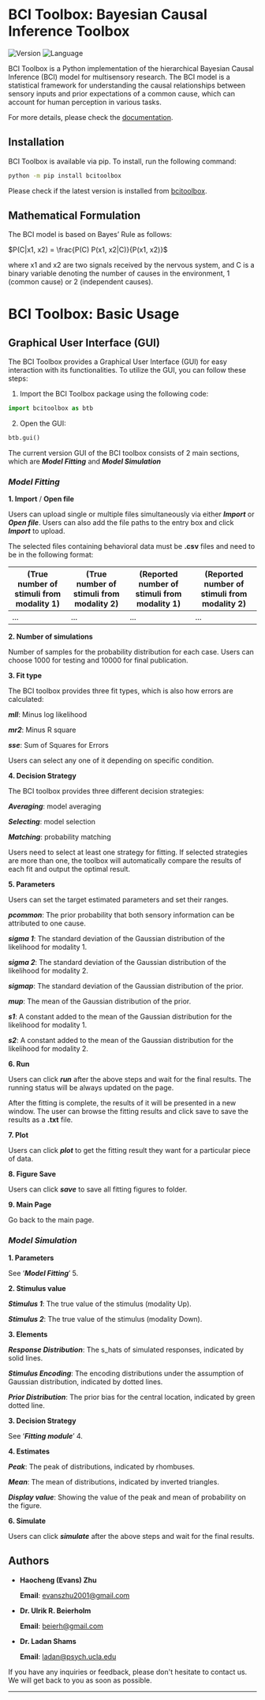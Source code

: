 # BCI Toolbox: Bayesian Causal Inference Toolbox

![Version](https://img.shields.io/badge/version-0.0.2.8-red)
![Language](https://img.shields.io/badge/language-Python-blue)

BCI Toolbox is a Python implementation of the hierarchical Bayesian Causal Inference (BCI) model for multisensory research. The BCI model is a statistical framework for understanding the causal relationships between sensory inputs and prior expectations of a common cause, which can account for human perception in various tasks.

For more details, please check the [documentation](https://bci-toolbox.readthedocs.io/). 
## Installation

BCI Toolbox is available via pip. To install, run the following command:
```bash
python -m pip install bcitoolbox
```
Please check if the latest version is installed from [bcitoolbox](https://pypi.org/project/bcitoolbox).

## Mathematical Formulation

The BCI model is based on Bayes’ Rule as follows:

$P(C|x1, x2) = \frac{P(C) P(x1, x2|C)}{P(x1, x2)}$

where x1 and x2 are two signals received by the nervous system, and C is a binary variable denoting the number of causes in the environment, 1 (common cause) or 2 (independent causes).


# BCI Toolbox: Basic Usage

## Graphical User Interface (GUI)

The BCI Toolbox provides a Graphical User Interface (GUI) for easy interaction with its functionalities. To utilize the GUI, you can follow these steps:

1. Import the BCI Toolbox package using the following code:

```python
import bcitoolbox as btb
```

2.  Open the GUI:
```python
btb.gui()
```

The current version GUI of the BCI toolbox consists of 2 main sections, which are ***Model Fitting*** and ***Model Simulation*** 

### ***Model Fitting***
**1. Import** / **Open file**
   
Users can upload single or multiple files simultaneously via either ***Import*** or ***Open file***. Users can also add the file paths to the entry box and click ***Import*** to upload.

The selected files containing behavioral data must be **.csv** files and need to be in the following format:

| (True number of stimuli from modality 1) | (True number of stimuli from modality 2) | (Reported number of stimuli from modality 1) | (Reported number of stimuli from modality 2) |
|------------------------------|-----------------------------------------|--------------------------------------------|--------------------------------------------|
| ...                          | ...                                     | ...                                        | ...                                        |

**2. Number of simulations**
   
Number of samples for the probability distribution for each case. Users can choose 1000 for testing and 10000 for final publication.

**3. Fit type**
   
The BCI toolbox provides three fit types, which is also how errors are calculated:

***mll***: Minus log likelihood

***mr2***: Minus R square

***sse***: Sum of Squares for Errors

Users can select any one of it depending on specific condition.

**4. Decision Strategy**
   
The BCI toolbox provides three different decision strategies:

***Averaging***: model averaging

***Selecting***: model selection

***Matching***: probability matching

Users need to select at least one strategy for fitting. If selected strategies are more than one, the toolbox will automatically compare the results of each fit and output the optimal result.

**5. Parameters**
   
Users can set the target estimated parameters and set their ranges.

***pcommon***: The prior probability that both sensory information can be attributed to one cause.

***sigma 1***: The standard deviation of the Gaussian distribution of the likelihood for modality 1.

***sigma 2***: The standard deviation of the Gaussian distribution of the likelihood for modality 2.

***sigmap***: The standard deviation of the Gaussian distribution of the prior.

***mup***: The mean of the Gaussian distribution of the prior.

***s1***: A constant added to the mean of the Gaussian distribution for the likelihood for modality 1.

***s2***: A constant added to the mean of the Gaussian distribution for the likelihood for modality 2.

**6. Run**

Users can click ***run*** after the above steps and wait for the final results. The running status will be always updated on the page.

After the fitting is complete, the results of it will be presented in a new window. The user can browse the fitting results and click save to save the results as a **.txt** file.

**7. Plot**

Users can click ***plot*** to get the fitting result they want for a particular piece of data.

**8. Figure Save**

Users can click ***save*** to save all fitting figures to folder. 

**9. Main Page**

Go back to the main page.


### ***Model Simulation***

**1. Parameters**

See ‘***Model Fitting***’ 5.

**2. Stimulus value**

***Stimulus 1***: The true value of the stimulus (modality Up).

***Stimulus 2***: The true value of the stimulus (modality Down).

**3. Elements**

***Response Distribution***: The s_hats of simulated responses, indicated by solid lines.

***Stimulus Encoding***: The encoding distributions under the assumption of Gaussian distribution, indicated by dotted lines.

***Prior Distribution***: The prior bias for the central location, indicated by green dotted line.

**3. Decision Strategy**

See ‘***Fitting module***’ 4.

**4. Estimates**
   
***Peak***: The peak of distributions, indicated by rhombuses.

***Mean***: The mean of distributions, indicated by inverted triangles.

***Display value***: Showing the value of the peak and mean of probability on the figure.

**6. Simulate**

Users can click ***simulate*** after the above steps and wait for the final results. 





## Authors

- **Haocheng (Evans) Zhu**
  
    **Email**: evanszhu2001@gmail.com

- **Dr. Ulrik R. Beierholm**
  
    **Email**: beierh@gmail.com

- **Dr. Ladan Shams**
  
    **Email**: ladan@psych.ucla.edu


If you have any inquiries or feedback, please don't hesitate to contact us. We will get back to you as soon as possible.

---














